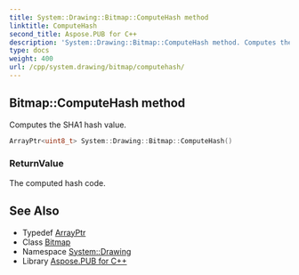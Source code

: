 ```yaml
---
title: System::Drawing::Bitmap::ComputeHash method
linktitle: ComputeHash
second_title: Aspose.PUB for C++
description: 'System::Drawing::Bitmap::ComputeHash method. Computes the SHA1 hash value in C++.'
type: docs
weight: 400
url: /cpp/system.drawing/bitmap/computehash/
---
```

## Bitmap::ComputeHash method


Computes the SHA1 hash value.

```cpp
ArrayPtr<uint8_t> System::Drawing::Bitmap::ComputeHash()
```


### ReturnValue

The computed hash code.

## See Also

* Typedef [ArrayPtr](../../../system/arrayptr/)
* Class [Bitmap](../)
* Namespace [System::Drawing](../../)
* Library [Aspose.PUB for C++](../../../)
